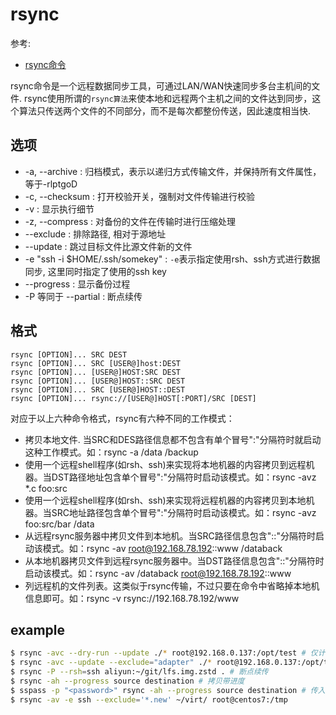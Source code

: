 # rsync
参考:
- [rsync命令](https://man.linuxde.net/rsync)

rsync命令是一个远程数据同步工具，可通过LAN/WAN快速同步多台主机间的文件. rsync使用所谓的`rsync算法`来使本地和远程两个主机之间的文件达到同步，这个算法只传送两个文件的不同部分，而不是每次都整份传送，因此速度相当快.

## 选项
- -a, --archive : 归档模式，表示以递归方式传输文件，并保持所有文件属性，等于-rlptgoD
- -c, --checksum : 打开校验开关，强制对文件传输进行校验
- -v : 显示执行细节
- -z, --compress : 对备份的文件在传输时进行压缩处理
- --exclude : 排除路径, 相对于源地址
- --update : 跳过目标文件比源文件新的文件
- -e "ssh -i $HOME/.ssh/somekey" : `-e`表示指定使用rsh、ssh方式进行数据同步, 这里同时指定了使用的ssh key
- --progress : 显示备份过程
- -P 等同于 --partial : 断点续传

## 格式
```
rsync [OPTION]... SRC DEST
rsync [OPTION]... SRC [USER@]host:DEST
rsync [OPTION]... [USER@]HOST:SRC DEST
rsync [OPTION]... [USER@]HOST::SRC DEST
rsync [OPTION]... SRC [USER@]HOST::DEST
rsync [OPTION]... rsync://[USER@]HOST[:PORT]/SRC [DEST]
```

 对应于以上六种命令格式，rsync有六种不同的工作模式：
- 拷贝本地文件. 当SRC和DES路径信息都不包含有单个冒号":"分隔符时就启动这种工作模式。如：rsync -a /data /backup
- 使用一个远程shell程序(如rsh、ssh)来实现将本地机器的内容拷贝到远程机器。当DST路径地址包含单个冒号":"分隔符时启动该模式。如：rsync -avz *.c foo:src
- 使用一个远程shell程序(如rsh、ssh)来实现将远程机器的内容拷贝到本地机器。当SRC地址路径包含单个冒号":"分隔符时启动该模式。如：rsync -avz foo:src/bar /data
- 从远程rsync服务器中拷贝文件到本地机。当SRC路径信息包含"::"分隔符时启动该模式。如：rsync -av root@192.168.78.192::www /databack
- 从本地机器拷贝文件到远程rsync服务器中。当DST路径信息包含"::"分隔符时启动该模式。如：rsync -av /databack root@192.168.78.192::www
- 列远程机的文件列表。这类似于rsync传输，不过只要在命令中省略掉本地机信息即可。如：rsync -v rsync://192.168.78.192/www

## example
```bash
$ rsync -avc --dry-run --update ./* root@192.168.0.137:/opt/test # 仅计算同步
$ rsync -avc --update --exclude="adapter" ./* root@192.168.0.137:/opt/test # 会排除./adapter
$ rsync -P --rsh=ssh aliyun:~/git/lfs.img.zstd . # 断点续传
$ rsync -ah --progress source destination # 拷贝带进度
$ sspass -p "<password>" rsync -ah --progress source destination # 传入ssh password
$ rsync -av -e ssh --exclude='*.new' ~/virt/ root@centos7:/tmp
```
